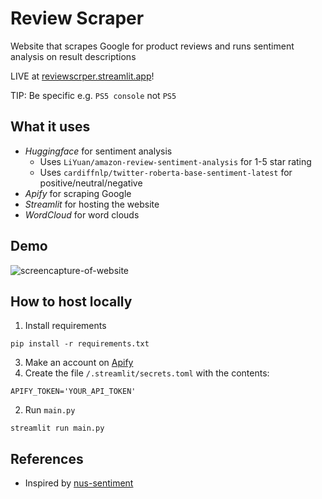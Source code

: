 # Review Scraper
Website that scrapes Google for product reviews and runs sentiment analysis on result descriptions

LIVE at [reviewscrper.streamlit.app](https://reviewscrper.streamlit.app/)!

TIP: Be specific e.g. `PS5 console` not `PS5`

## What it uses
 - *Huggingface* for sentiment analysis
    - Uses `LiYuan/amazon-review-sentiment-analysis` for 1-5 star rating
    - Uses `cardiffnlp/twitter-roberta-base-sentiment-latest` for positive/neutral/negative
 - *Apify* for scraping Google
 - *Streamlit* for hosting the website
 - *WordCloud* for word clouds

## Demo
![screencapture-of-website](https://user-images.githubusercontent.com/80515759/224652314-b8b04b45-7e98-407a-b243-5c22447be745.png)

## How to host locally
1. Install requirements
```
pip install -r requirements.txt
```
3. Make an account on [Apify](https://apify.com/)
4. Create the file `/.streamlit/secrets.toml` with the contents:
```
APIFY_TOKEN='YOUR_API_TOKEN'
```
2. Run `main.py`
```
streamlit run main.py
```

## References
 - Inspired by [nus-sentiment](https://github.com/nus-sentiment/nus-sentiment)


